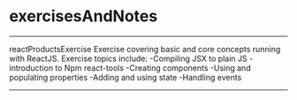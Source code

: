 # exercisesAndNotes
--------------------------------------------------------------------
reactProductsExercise
Exercise covering basic and core concepts running with ReactJS.
Exercise topics include: 
	-Compiling JSX to plain JS
	-introduction to Npm react-tools
	-Creating components
	-Using and populating properties
	-Adding and using state
	-Handling events

--------------------------------------------------------------------
